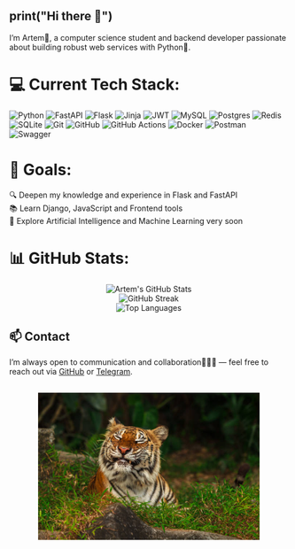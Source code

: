 ## print("Hi there 👋")
I’m Artem🐯, a computer science student and backend developer passionate about building robust web services with Python🐍.



# 💻 Current Tech Stack:
![Python](https://img.shields.io/badge/python-3670A0?style=for-the-badge&logo=python&logoColor=ffdd54) ![FastAPI](https://img.shields.io/badge/FastAPI-005571?style=for-the-badge&logo=fastapi) ![Flask](https://img.shields.io/badge/flask-%23000.svg?style=for-the-badge&logo=flask&logoColor=white) ![Jinja](https://img.shields.io/badge/jinja-white.svg?style=for-the-badge&logo=jinja&logoColor=black) ![JWT](https://img.shields.io/badge/JWT-black?style=for-the-badge&logo=JSON%20web%20tokens) ![MySQL](https://img.shields.io/badge/mysql-4479A1.svg?style=for-the-badge&logo=mysql&logoColor=white) ![Postgres](https://img.shields.io/badge/postgres-%23316192.svg?style=for-the-badge&logo=postgresql&logoColor=white) ![Redis](https://img.shields.io/badge/redis-%23DD0031.svg?style=for-the-badge&logo=redis&logoColor=white) ![SQLite](https://img.shields.io/badge/sqlite-%2307405e.svg?style=for-the-badge&logo=sqlite&logoColor=white) ![Git](https://img.shields.io/badge/git-%23F05033.svg?style=for-the-badge&logo=git&logoColor=white) ![GitHub](https://img.shields.io/badge/github-%23121011.svg?style=for-the-badge&logo=github&logoColor=white) ![GitHub Actions](https://img.shields.io/badge/github%20actions-%232671E5.svg?style=for-the-badge&logo=githubactions&logoColor=white) ![Docker](https://img.shields.io/badge/docker-%230db7ed.svg?style=for-the-badge&logo=docker&logoColor=white) ![Postman](https://img.shields.io/badge/Postman-FF6C37?style=for-the-badge&logo=postman&logoColor=white) ![Swagger](https://img.shields.io/badge/-Swagger-%23Clojure?style=for-the-badge&logo=swagger&logoColor=white)



# 🎯 Goals:
🔍 Deepen my knowledge and experience in Flask and FastAPI<br/>
📚 Learn Django, JavaScript and Frontend tools<br/>
🤖 Explore Artificial Intelligence and Machine Learning very soon<br/>



# 📊 GitHub Stats:
<div align="center"> <img src="https://github-readme-stats.vercel.app/api?username=tmchhhhhhhhhhhhh&theme=dark&show_icons=true" alt="Artem's GitHub Stats" /><br/> <img src="https://nirzak-streak-stats.vercel.app/?user=tmchhhhhhhhhhhhh&theme=dark" alt="GitHub Streak" /><br/> <img src="https://github-readme-stats.vercel.app/api/top-langs/?username=tmchhhhhhhhhhhhh&theme=dark&layout=compact" alt="Top Languages" /> </div>



## 📫 Contact
I’m always open to communication and collaboration💪💪💪 — feel free to reach out via [GitHub](https://github.com/tmchhhhhhhhhhhhh) or [Telegram](https://t.me/tmchh).
##
<p align="center">
  <img src="https://github.com/tmchhhhhhhhhhhhh/assets/blob/main/tiger2.jpg?raw=true" alt="Funny Tiger Face" width="400"/>
</p>

